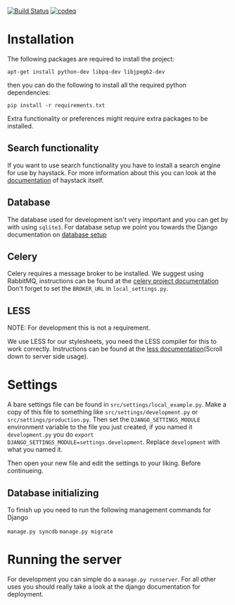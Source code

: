 [![Build Status](https://travis-ci.org/Wessie/radio_django.png)](https://travis-ci.org/Wessie/radio\_django)
[![codeq](https://codeq.io/github/Wessie/radio_django/badges/master.png)](https://codeq.io/github/Wessie/radio\_django/branches/master)


Installation
============

The following packages are required to install the project:

`apt-get install python-dev libpq-dev libjpeg62-dev`

then you can do the following to install all the required python dependencies:

`pip install -r requirements.txt`

Extra functionality or preferences might require extra packages to be installed.


Search functionality
--------------------

If you want to use search functionality you have to install a search engine for use by haystack. For more information about this you can look at the [documentation](https://django-haystack.readthedocs.org/en/latest/installing_search_engines.html) of haystack itself.

Database
--------

The database used for development isn't very important and you can get by with using `sqlite3`. For database setup we point you towards the Django documentation on [database setup](https://docs.djangoproject.com/en/1.5/topics/install/#database-installation)

Celery
------

Celery requires a message broker to be installed. We suggest using RabbitMQ, instructions can be found at the [celery project documentation](http://docs.celeryproject.org/en/latest/getting-started/brokers/rabbitmq.html) Don't forget to set the `BROKER_URL` in `local_settings.py`.

LESS
----

NOTE: For development this is not a requirement.

We use LESS for our stylesheets, you need the LESS compiler for this to work correctly. Instructions can be found at the [less documentation](http://lesscss.org/#usage)(Scroll down to server side usage).


Settings
========

A bare settings file can be found in `src/settings/local_example.py`. Make a copy of this file to something like `src/settings/development.py` or `src/settings/production.py`. Then set the `DJANGO_SETTINGS_MODULE` environment variable to the file you just created, if you named it `development.py` you do `export DJANGO_SETTINGS_MODULE=settings.development`. Replace `development` with what you named it.

Then open your new file and edit the settings to your liking. Before continueing.

Database initializing
---------------------

To finish up you need to run the following management commands for Django

`manage.py syncdb`
`manage.py migrate`

Running the server
==================

For development you can simple do a `manage.py runserver`. For all other uses you should really take a look at the django documentation for deployment.

